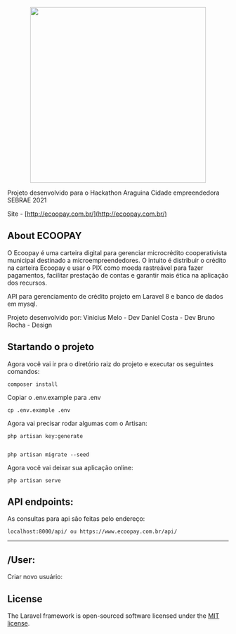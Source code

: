 <p align="center"><a href="https://ecoopay.com.br" target="_blank"><img src="https://ecoopay.com.br/public/img/logo-ecoopay.png" width="400"></a></p>

Projeto desenvolvido para o Hackathon Araguina Cidade empreendedora SEBRAE 2021

Site - [http://ecoopay.com.br/](http://ecoopay.com.br/)

## About ECOOPAY

O Ecoopay é uma carteira digital para gerenciar microcrédito cooperativista municipal destinado a microempreendedores. O intuito é distribuir o crédito na carteira Ecoopay e usar o PIX como moeda rastreável para fazer pagamentos, facilitar prestação de contas e garantir mais ética na aplicação dos recursos.

API para gerenciamento de crédito projeto em Laravel 8 e banco de dados em mysql.

Projeto desenvolvido por:
Vinicius Melo - Dev
Daniel Costa - Dev
Bruno Rocha - Design

## Startando o projeto

Agora você vai ir pra o diretório raiz do projeto e executar os seguintes comandos:

    composer install

Copiar o .env.example para .env

    cp .env.example .env

Agora vai precisar rodar algumas com o Artisan:

    php artisan key:generate


    php artisan migrate --seed

Agora você vai deixar sua aplicação online:

    php artisan serve

## API endpoints:

As consultas para api são feitas pelo endereço:

    localhost:8000/api/ ou https://www.ecoopay.com.br/api/

-------------------------------------------
## /User:
Criar novo usuário:
   

## License

The Laravel framework is open-sourced software licensed under the [MIT license](https://opensource.org/licenses/MIT).
